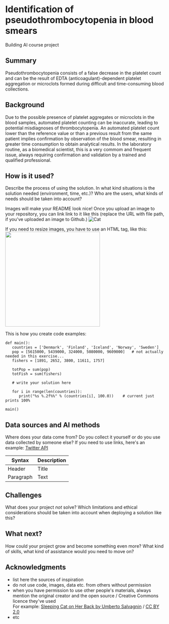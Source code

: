 <!-- This is the markdown template for the final project of the Building AI course, 
created by Reaktor Innovations and University of Helsinki. 
Copy the template, paste it to your GitHub README and edit! -->

# Identification of pseudothrombocytopenia in blood smears


Building AI course project

## Summary

Pseudothrombocytopenia consists of a false decrease in the platelet count and can be the result of EDTA (anticoagulant)-dependent platelet aggregation or microclots formed during difficult and time-consuming blood collections.


## Background

Due to the possible presence of platelet aggregates or microclots in the blood samples, automated platelet counting can be inaccurate, leading to potential misdiagnoses of thrombocytopenia.
An automated platelet count lower than the reference value or than a previous result from the same patient implies confirmation by observation of the blood smear, resulting in greater time consumption to obtain analytical results.
In the laboratory routine, as a biomedical scientist, this is a very commom and frequent issue, always requiring confirmation and validation by a trained and qualified professional.


## How is it used?

Describe the process of using the solution. In what kind situations is the solution needed (environment, time, etc.)? Who are the users, what kinds of needs should be taken into account?

Images will make your README look nice!
Once you upload an image to your repository, you can link link to it like this (replace the URL with file path, if you've uploaded an image to Github.)
![Cat](https://upload.wikimedia.org/wikipedia/commons/5/5e/Sleeping_cat_on_her_back.jpg)

If you need to resize images, you have to use an HTML tag, like this:
<img src="https://upload.wikimedia.org/wikipedia/commons/5/5e/Sleeping_cat_on_her_back.jpg" width="300">

This is how you create code examples:
```
def main():
   countries = ['Denmark', 'Finland', 'Iceland', 'Norway', 'Sweden']
   pop = [5615000, 5439000, 324000, 5080000, 9609000]   # not actually needed in this exercise...
   fishers = [1891, 2652, 3800, 11611, 1757]

   totPop = sum(pop)
   totFish = sum(fishers)

   # write your solution here

   for i in range(len(countries)):
      print("%s %.2f%%" % (countries[i], 100.0))    # current just prints 100%

main()
```


## Data sources and AI methods
Where does your data come from? Do you collect it yourself or do you use data collected by someone else?
If you need to use links, here's an example:
[Twitter API](https://developer.twitter.com/en/docs)

| Syntax      | Description |
| ----------- | ----------- |
| Header      | Title       |
| Paragraph   | Text        |

## Challenges

What does your project _not_ solve? Which limitations and ethical considerations should be taken into account when deploying a solution like this?

## What next?

How could your project grow and become something even more? What kind of skills, what kind of assistance would you  need to move on? 


## Acknowledgments

* list here the sources of inspiration 
* do not use code, images, data etc. from others without permission
* when you have permission to use other people's materials, always mention the original creator and the open source / Creative Commons licence they've used
  <br>For example: [Sleeping Cat on Her Back by Umberto Salvagnin](https://commons.wikimedia.org/wiki/File:Sleeping_cat_on_her_back.jpg#filelinks) / [CC BY 2.0](https://creativecommons.org/licenses/by/2.0)
* etc
